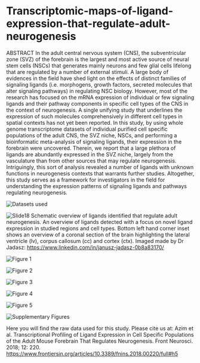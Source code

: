 # Transcriptomic-maps-of-ligand-expression-that-regulate-adult-neurogenesis

ABSTRACT In the adult central nervous system (CNS), the subventricular zone (SVZ) of the forebrain is the largest and most active source of neural stem cells (NSCs) that generates mainly neurons and few glial cells lifelong that are regulated by a number of external stimuli. A large body of evidences in the field have shed light on the effects of distinct families of signaling ligands (i.e. morphogens, growth factors, secreted molecules that alter signaling pathways) in regulating NSC biology. However, most of the research has focused on the mRNA expression of individual or few signaling ligands and their pathway components in specific cell types of the CNS in the context of neurogenesis. A single unifying study that underlines the expression of such molecules comprehensively in different cell types in spatial contexts has not yet been reported. In this study, by using whole genome transcriptome datasets of individual purified cell specific populations of the adult CNS, the SVZ niche, NSCs, and performing a bioinformatic meta-analysis of signaling ligands, their expression in the forebrain were uncovered. Therein, we report that a large plethora of ligands are abundantly expressed in the SVZ niche, largely from the vasculature than from other sources that may regulate neurogenesis. Intriguingly, this sort of analysis revealed a number of ligands with unknown functions in neurogenesis contexts that warrants further studies. Altogether, this study serves as a framework for investigators in the field for understanding the expression patterns of signaling ligands and pathways regulating neurogenesis. 

![Datasets used](https://user-images.githubusercontent.com/31452870/79250904-b6244c80-7e7f-11ea-85a7-74892c326d12.jpg)

![Slide18](https://user-images.githubusercontent.com/31452870/79250952-cccaa380-7e7f-11ea-8cda-fbd971aa3dd5.PNG)
Schematic overview of ligands identified that regulate adult neurogenesis. An overview of ligands detected with a focus on novel ligand expression in studied regions and cell types. Bottom left hand corner inset shows an overview of a coronal section of the brain highlighting the lateral ventricle (lv), corpus callosum (cc) and cortex (ctx). Imaged made by Dr Jadasz: https://www.linkedin.com/in/janusz-jadasz-0b8a83170/


![Figure 1](https://user-images.githubusercontent.com/31452870/79250913-bb819700-7e7f-11ea-9b1a-abb578725c23.PNG)


![Figure 2](https://user-images.githubusercontent.com/31452870/79250921-c0dee180-7e7f-11ea-8145-91cd174a618b.PNG)


![Figure 3](https://user-images.githubusercontent.com/31452870/79250927-c2a8a500-7e7f-11ea-81a1-88d59da84243.PNG)


![Figure 4](https://user-images.githubusercontent.com/31452870/79250934-c50aff00-7e7f-11ea-8c1a-6ed7f6653e32.PNG)


![Figure 5](https://user-images.githubusercontent.com/31452870/79250941-c805ef80-7e7f-11ea-870c-412d04f1a292.PNG)


![Supplementary Figures](https://user-images.githubusercontent.com/31452870/79250959-cf2cfd80-7e7f-11ea-9d8a-c7d2a373bfdc.PNG)


Here you will find the raw data used for this study. Please cite us at: 
Azim et al. Transcriptional Profiling of Ligand Expression in Cell Specific Populations of the Adult Mouse Forebrain That Regulates Neurogenesis. Front Neurosci. 2018; 12: 220.
https://www.frontiersin.org/articles/10.3389/fnins.2018.00220/full#h5
